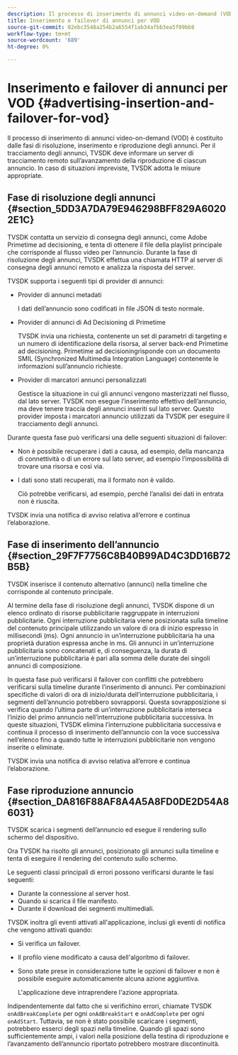 ```yaml
---
description: Il processo di inserimento di annunci video-on-demand (VOD) è costituito dalle fasi di risoluzione, inserimento e riproduzione degli annunci. Per il tracciamento degli annunci, TVSDK deve informare un server di tracciamento remoto sull’avanzamento della riproduzione di ciascun annuncio. In caso di situazioni impreviste, TVSDK adotta le misure appropriate.
title: Inserimento e failover di annunci per VOD
source-git-commit: 02ebc3548a254b2a6554f1ab34afbb3ea5f09bb8
workflow-type: tm+mt
source-wordcount: '689'
ht-degree: 0%

---
```


# Inserimento e failover di annunci per VOD {#advertising-insertion-and-failover-for-vod}

Il processo di inserimento di annunci video-on-demand (VOD) è costituito dalle fasi di risoluzione, inserimento e riproduzione degli annunci. Per il tracciamento degli annunci, TVSDK deve informare un server di tracciamento remoto sull’avanzamento della riproduzione di ciascun annuncio. In caso di situazioni impreviste, TVSDK adotta le misure appropriate.

## Fase di risoluzione degli annunci {#section_5DD3A7DA79E946298BFF829A60202E1C}

TVSDK contatta un servizio di consegna degli annunci, come Adobe Primetime ad decisioning, e tenta di ottenere il file della playlist principale che corrisponde al flusso video per l’annuncio. Durante la fase di risoluzione degli annunci, TVSDK effettua una chiamata HTTP al server di consegna degli annunci remoto e analizza la risposta del server.

TVSDK supporta i seguenti tipi di provider di annunci:

* Provider di annunci metadati

  I dati dell’annuncio sono codificati in file JSON di testo normale.
* Provider di annunci di Ad Decisioning di Primetime

  TVSDK invia una richiesta, contenente un set di parametri di targeting e un numero di identificazione della risorsa, al server back-end Primetime ad decisioning. Primetime ad decisioningrisponde con un documento SMIL (Synchronized Multimedia Integration Language) contenente le informazioni sull’annuncio richieste.
* Provider di marcatori annunci personalizzati

  Gestisce la situazione in cui gli annunci vengono masterizzati nel flusso, dal lato server. TVSDK non esegue l’inserimento effettivo dell’annuncio, ma deve tenere traccia degli annunci inseriti sul lato server. Questo provider imposta i marcatori annuncio utilizzati da TVSDK per eseguire il tracciamento degli annunci.

Durante questa fase può verificarsi una delle seguenti situazioni di failover:

* Non è possibile recuperare i dati a causa, ad esempio, della mancanza di connettività o di un errore sul lato server, ad esempio l’impossibilità di trovare una risorsa e così via.
* I dati sono stati recuperati, ma il formato non è valido.

  Ciò potrebbe verificarsi, ad esempio, perché l’analisi dei dati in entrata non è riuscita.

TVSDK invia una notifica di avviso relativa all’errore e continua l’elaborazione.

## Fase di inserimento dell’annuncio {#section_29F7F7756C8B40B99AD4C3DD16B72B5B}

TVSDK inserisce il contenuto alternativo (annunci) nella timeline che corrisponde al contenuto principale.

Al termine della fase di risoluzione degli annunci, TVSDK dispone di un elenco ordinato di risorse pubblicitarie raggruppate in interruzioni pubblicitarie. Ogni interruzione pubblicitaria viene posizionata sulla timeline del contenuto principale utilizzando un valore di ora di inizio espresso in millisecondi (ms). Ogni annuncio in un’interruzione pubblicitaria ha una proprietà duration espressa anche in ms. Gli annunci in un’interruzione pubblicitaria sono concatenati e, di conseguenza, la durata di un’interruzione pubblicitaria è pari alla somma delle durate dei singoli annunci di composizione.

In questa fase può verificarsi il failover con conflitti che potrebbero verificarsi sulla timeline durante l’inserimento di annunci. Per combinazioni specifiche di valori di ora di inizio/durata dell’interruzione pubblicitaria, i segmenti dell’annuncio potrebbero sovrapporsi. Questa sovrapposizione si verifica quando l’ultima parte di un’interruzione pubblicitaria interseca l’inizio del primo annuncio nell’interruzione pubblicitaria successiva. In queste situazioni, TVSDK elimina l’interruzione pubblicitaria successiva e continua il processo di inserimento dell’annuncio con la voce successiva nell’elenco fino a quando tutte le interruzioni pubblicitarie non vengono inserite o eliminate.

TVSDK invia una notifica di avviso relativa all’errore e continua l’elaborazione.

## Fase riproduzione annuncio {#section_DA816F88AF8A4A5A8FD0DE2D54A86031}

TVSDK scarica i segmenti dell’annuncio ed esegue il rendering sullo schermo del dispositivo.

Ora TVSDK ha risolto gli annunci, posizionato gli annunci sulla timeline e tenta di eseguire il rendering del contenuto sullo schermo.

Le seguenti classi principali di errori possono verificarsi durante le fasi seguenti:

* Durante la connessione al server host.
* Quando si scarica il file manifesto.
* Durante il download dei segmenti multimediali.

TVSDK inoltra gli eventi attivati all&#39;applicazione, inclusi gli eventi di notifica che vengono attivati quando:

* Si verifica un failover.
* Il profilo viene modificato a causa dell&#39;algoritmo di failover.
* Sono state prese in considerazione tutte le opzioni di failover e non è possibile eseguire automaticamente alcuna azione aggiuntiva.

  L&#39;applicazione deve intraprendere l&#39;azione appropriata.

Indipendentemente dal fatto che si verifichino errori, chiamate TVSDK `onAdBreakComplete` per ogni `onAdBreakStart` e `onAdComplete` per ogni `onAdStart`. Tuttavia, se non è stato possibile scaricare i segmenti, potrebbero esserci degli spazi nella timeline. Quando gli spazi sono sufficientemente ampi, i valori nella posizione della testina di riproduzione e l’avanzamento dell’annuncio riportato potrebbero mostrare discontinuità.
